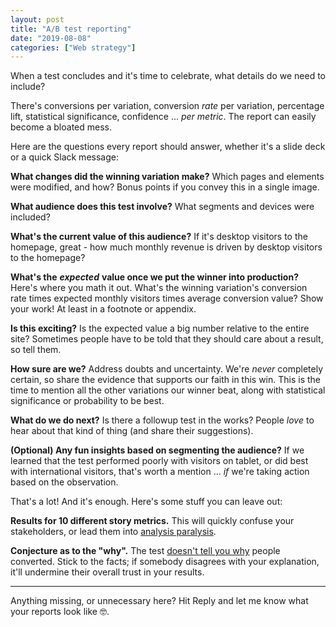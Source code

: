 ```yaml
---
layout: post
title: "A/B test reporting"
date: "2019-08-08"
categories: ["Web strategy"]
---
```


When a test concludes and it's time to celebrate, what details do we need to include?

There's conversions per variation, conversion _rate_ per variation, percentage lift, statistical significance, confidence ... _per metric_. The report can easily become a bloated mess.

Here are the questions every report should answer, whether it's a slide deck or a quick Slack message:

**What changes did the winning variation make?** Which pages and elements were modified, and how? Bonus points if you convey this in a single image.

**What audience does this test involve?** What segments and devices were included?

**What's the current value of this audience?** If it's desktop visitors to the homepage, great - how much monthly revenue is driven by desktop visitors to the homepage?

**What's the** _**expected**_ **value once we put the winner into production?** Here's where you math it out. What's the winning variation's conversion rate times expected monthly visitors times average conversion value? Show your work! At least in a footnote or appendix.

**Is this exciting?** Is the expected value a big number relative to the entire site? Sometimes people have to be told that they should care about a result, so tell them.

**How sure are we?** Address doubts and uncertainty. We're _never_ completely certain, so share the evidence that supports our faith in this win. This is the time to mention all the other variations our winner beat, along with statistical significance or probability to be best.

**What do we do next?** Is there a followup test in the works? People _love_ to hear about that kind of thing (and share their suggestions).

**(Optional) Any fun insights based on segmenting the audience?** If we learned that the test performed poorly with visitors on tablet, or did best with international visitors, that's worth a mention ... _if_ we're taking action based on the observation.

That's a lot! And it's enough. Here's some stuff you can leave out:

**Results for 10 different story metrics.** This will quickly confuse your stakeholders, or lead them into [analysis paralysis](https://briandavidhall.com/abcs-of-cro-a-is-for-analysis-paralysis/).

**Conjecture as to the "why".** The test [doesn't tell you why](https://briandavidhall.com/an-a-b-test-cant-tell-you-why/) people converted. Stick to the facts; if somebody disagrees with your explanation, it'll undermine their overall trust in your results.

* * *

Anything missing, or unnecessary here? Hit Reply and let me know what your reports look like 🤓.
